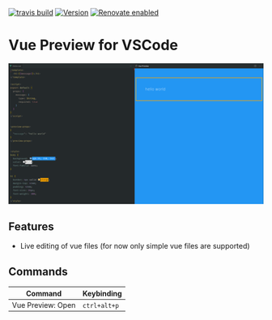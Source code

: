 [![travis build](https://img.shields.io/travis/com/SimonSiefke/vscode-vue-preview.svg)](https://travis-ci.com/SimonSiefke/vscode-vue-preview) [![Version](https://vsmarketplacebadge.apphb.com/version/SimonSiefke.vue-preview.svg)](https://marketplace.visualstudio.com/items?itemName=SimonSiefke.vue-preview) [![Renovate enabled](https://img.shields.io/badge/renovate-enabled-brightgreen.svg)](https://renovatebot.com/)

# Vue Preview for VSCode

![demo](./demo_images/demo.png)

## Features

- Live editing of vue files (for now only simple vue files are supported)

<!-- TODO figure out why webpack isn't working -->
<!-- TODO split vue and previewMain again to see bundlesize impact -->

## Commands

| Command           | Keybinding   |
| ----------------- | ------------ |
| Vue Preview: Open | `ctrl+alt+p` |
